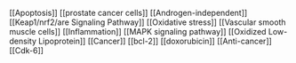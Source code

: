 [[Apoptosis]]
[[prostate cancer cells]]
[[Androgen-independent]]
[[Keap1/nrf2/are Signaling Pathway]]
[[Oxidative stress]]
[[Vascular smooth muscle cells]]
[[Inflammation]]
[[MAPK signaling pathway]]
[[Oxidized Low-density Lipoprotein]]
[[Cancer]]
[[bcl-2]]
[[doxorubicin]]
[[Anti-cancer]]
[[Cdk-6]]
